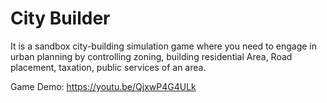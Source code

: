 # City Builder

It is a sandbox city-building simulation game where you need to engage in urban planning by controlling zoning, building residential Area, Road placement, taxation, public services of an area.

Game Demo:  https://youtu.be/QjxwP4G4ULk
